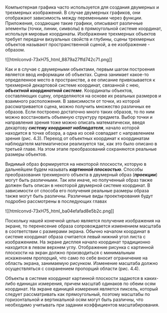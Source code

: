 Компьютерная графика часто используется для создания двумерных и трехмерных изображений. В случае двумерных графиков, они отображают зависимость между переменными через функции. Приложения, создающие такие графики, описывают различные элементы (точки, линии, символы) в прямоугольной системе координат, используя мировые координаты. Изображение трехмерных объектов требует передачи визуальных свойств и глубины, сцены трехмерных объектов называют пространственной сценой, а ее изображение - образом.

![[htmlconvd-73xH75_html_8879a27ffd742c71.png]]

Как и в случае с двумерными объектами, первым шагом построения является ввод информации об объектах. Сцена занимает какое-то определенное место в пространстве, а ее описание привязывается к трехмерной декартовой системе координат, связанной с нею, _**объектной координатной системе**_. Координаты объектов, составляющих сцену, определяются на основе их реальных размеров и взаимного расположения. В зависимости от точки, из которой рассматривается сцена, можно получить множество различных ее образов. Если построено достаточно много таких образов, то по ним можно восстановить объемную структуру предмета. Выбор точки и направления зрения тоже можно описать математически, введя декартову _**систему координат наблюдателя**_, начало которой находится в точке обзора, а одна из осей совпадает с направлением зрения (рис. 4.3). Переход от объектных координат к координатам наблюдателя математически реализуется так, как это было описано в третьей главе. На этом этапе преобразований сохраняются реальные размеры объектов.

Видимый образ формируется на некоторой плоскости, которую в дальнейшем будем называть _**картинной плоскостью**_. Способы преобразования трехмерного объекта в двумерный образ (_**проекции**_) могут быть различными. Так или иначе, но полученный образ также должен быть описан в некоторой двумерной системе координат. В зависимости от способа его получения реальные размеры образа также могут быть различны. Различные виды проектирования будут подробно рассмотрены в последующих главах

![[htmlconvd-73xH75_html_ba04efafad8e5b2c.png]]

Поскольку нашей конечной целью является получение изображения на экране, то перенесение образа сопровождается изменением масштаба в соответствии с размерами экрана. Обычно началом координат в системе координат образа считается левый нижний угол листа с изображением. На экране дисплея начало координат традиционно находится в левом верхнем углу. Отображение рисунка с картинной плоскости на экран должно производиться с минимальным искажением пропорций, что само по себе вносит ограничение на область экрана, занимаемую рисунком. Изменение масштаба должно осуществляться с сохранением пропорций области (рис. 4.4).

Объекты в системе координат картинной плоскости задаются в каких-либо единицах измерения, причем масштаб одинаков по обеим осям координат. На экране единицей измерения является пиксель, который следует рассматривать как прямоугольный, поэтому масштабы по горизонтальной и вертикальной осям могут быть различны, что необходимо учитывать при задании коэффициентов масштабирования.